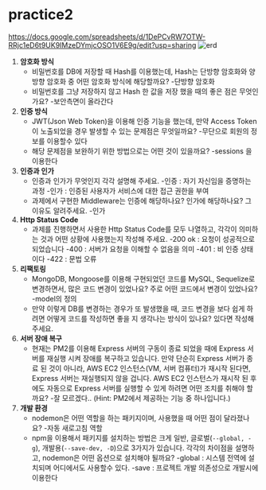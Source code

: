 # practice2


https://docs.google.com/spreadsheets/d/1DePCvRW7OTW-RRjc1eD6t9UK9IMzeDYmjcOSO1V6E9g/edit?usp=sharing
![erd](https://github.com/poeroff/practice2/assets/80104001/d43091de-a73f-49d7-8397-39d16ca62cd2)





1. **암호화 방식**
    - 비밀번호를 DB에 저장할 때 Hash를 이용했는데, Hash는 단방향 암호화와 양방향 암호화 중 어떤 암호화 방식에 해당할까요?
      -단방향 암호화
    - 비밀번호를 그냥 저장하지 않고 Hash 한 값을 저장 했을 때의 좋은 점은 무엇인가요?
       -보안측면이 올라간다
2. **인증 방식**
    - JWT(Json Web Token)을 이용해 인증 기능을 했는데, 만약 Access Token이 노출되었을 경우 발생할 수 있는 문제점은 무엇일까요?
      -무단으로 회원의 정보를 이용할수 있다
    - 해당 문제점을 보완하기 위한 방법으로는 어떤 것이 있을까요?
       -sessions 을 이용한다
3. **인증과 인가**
    - 인증과 인가가 무엇인지 각각 설명해 주세요.
       -인증 : 자기 자신임을 증명하는 과정
       -인가 : 인증된 사용자가 서비스에 대한 접근 권한을 부여
    - 과제에서 구현한 Middleware는 인증에 해당하나요? 인가에 해당하나요? 그 이유도 알려주세요.
       -인가
4. **Http Status Code**
    - 과제를 진행하면서 사용한 Http Status Code를 모두 나열하고, 각각이 의미하는 것과 어떤 상황에 사용했는지 작성해 주세요.
      -200 ok  : 요청이 성공적으로 되었습니다
      -400 : 서버가 요청을 이해할 수 없음을 의미
      -401 : 비 인증 상태이다
      -422 : 문법 오류 
5. **리팩토링**
    - MongoDB, Mongoose를 이용해 구현되었던 코드를 MySQL, Sequelize로 변경하면서, 많은 코드 변경이 있었나요? 주로 어떤 코드에서 변경이 있었나요?
       -model의 정의
    - 만약 이렇게 DB를 변경하는 경우가 또 발생했을 때, 코드 변경을 보다 쉽게 하려면 어떻게 코드를 작성하면 좋을 지 생각나는 방식이 있나요? 있다면 작성해 주세요.
6. **서버 장애 복구**
    - 현재는 PM2를 이용해 Express 서버의 구동이 종료 되었을 때에 Express 서버를 재실행 시켜 장애를 복구하고 있습니다. 만약 단순히 Express 서버가 종료 된 것이 아니라, AWS EC2 인스턴스(VM, 서버 컴퓨터)가 재시작 된다면, Express 서버는 재실행되지 않을 겁니다. AWS EC2 인스턴스가 재시작 된 후에도 자동으로 Express 서버를 실행할 수 있게 하려면 어떤 조치를 취해야 할까요?
       -잘 모르겠다..
    (Hint: PM2에서 제공하는 기능 중 하나입니다.)
7. **개발 환경**
    - nodemon은 어떤 역할을 하는 패키지이며, 사용했을 때 어떤 점이 달라졌나요?
       -자동 새로고침 역할
    - npm을 이용해서 패키지를 설치하는 방법은 크게 일반, 글로벌(`--global, -g`), 개발용(`--save-dev, -D`)으로 3가지가 있습니다. 각각의 차이점을 설명하고, nodemon은 어떤 옵션으로 설치해야 될까요?
       -global : 시스템 전역에 설치되며 어디에서도 사용할수 있다.
       -save : 프로젝트 개발 의존성으로 개발시에 이용한다
      



